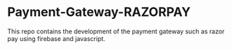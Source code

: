 # Payment-Gateway-RAZORPAY
This repo contains the development of the payment gateway such as razor pay using firebase and javascript.
